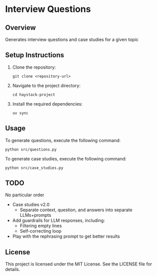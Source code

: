 # Interview Questions

## Overview
Generates interview questions and case studies for a given topic


## Setup Instructions
1. Clone the repository:
   ```
   git clone <repository-url>
   ```
2. Navigate to the project directory:
   ```
   cd haystack-project
   ```
3. Install the required dependencies:
   ```
   uv sync
   ```

## Usage
To generate questions, execute the following command:
```
python src/questions.py
```

To generate case studies, execute the following command:
```
python src/case_studies.py
```

## TODO

No particular order

* Case studies v2.0
   - Separate context, question, and answers into separate LLMs+prompts
* Add guardrails for LLM responses, including:
   - Filtering empty lines
   - Self-correcting loop
* Play with the rephrasing prompt to get better results

## License
This project is licensed under the MIT License. See the LICENSE file for details.